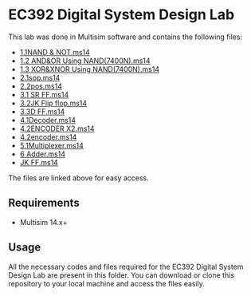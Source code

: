 # EC392 Digital System Design Lab

This lab was done in Multisim software and contains the following files:

- [1.1NAND & NOT.ms14](/1.1NAND%20%26%20NOT.ms14)
- [1.2 AND&OR Using NAND(7400N).ms14](/1.2%20AND%26OR%20Using%20NAND(7400N).ms14)
- [1.3 XOR&XNOR Using NAND(7400N).ms14](/1.3%20XOR%26XNOR%20Using%20NAND(7400N).ms14)
- [2.1sop.ms14](/2.1sop.ms14)
- [2.2pos.ms14](/2.2pos.ms14)
- [3.1 SR FF.ms14](/3.1%20SR%20FF.ms14)
- [3.2JK Flip flop.ms14](/3.2JK%20Flip%20flop.ms14)
- [3.3D FF.ms14](/3.3D%20FF.ms14)
- [4.1Decoder.ms14](/4.1Decoder.ms14)
- [4.2ENCODER X2.ms14](/4.2ENCODER%20X2.ms14)
- [4.2encoder.ms14](/4.2encoder.ms14)
- [5.1Multiplexer.ms14](/5.1Multiplexer.ms14)
- [6 Adder.ms14](/6%20Adder.ms14)
- [JK FF.ms14](/JK%20FF.ms14)

The files are linked above for easy access.

## Requirements

- Multisim 14.x+

## Usage

All the necessary codes and files required for the EC392 Digital System Design Lab are present in this folder. You can download or clone this repository to your local machine and access the files easily.
